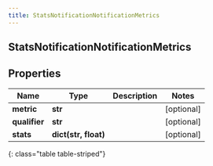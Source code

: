 ```yaml
---
title: StatsNotificationNotificationMetrics
---
```

## StatsNotificationNotificationMetrics

## Properties

|Name | Type | Description | Notes|
|------------ | ------------- | ------------- | -------------|
| **metric** | **str** |  | [optional] |
| **qualifier** | **str** |  | [optional] |
| **stats** | **dict(str, float)** |  | [optional] |
{: class="table table-striped"}


